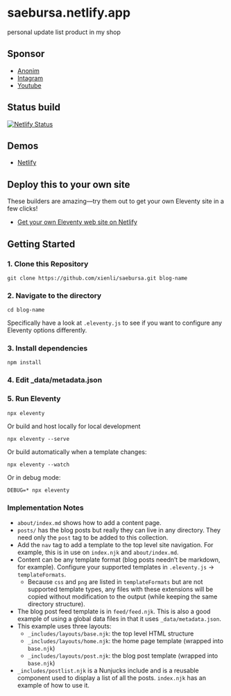 # saebursa.netlify.app

personal update list product in my shop

## Sponsor

* [Anonim](t.me/imam_sf)
* [Intagram](https://instagram.com/pmm_umm91)
* [Youtube](https://youtube.com/channel/UCShlGVaP3Y4BUAxE56OChdg)

## Status build

[![Netlify Status](https://api.netlify.com/api/v1/badges/042e2bcc-2830-4c76-a005-e9fae9a1f729/deploy-status)](https://app.netlify.com/sites/saebursa/deploys)

## Demos

* [Netlify](https://saebursa.netlify.app/)

## Deploy this to your own site

These builders are amazing—try them out to get your own Eleventy site in a few clicks!

* [Get your own Eleventy web site on Netlify](https://app.netlify.com/start/deploy?repository=https://github.com/xienli/saebursa.git)

## Getting Started

### 1. Clone this Repository

```
git clone https://github.com/xienli/saebursa.git blog-name
```


### 2. Navigate to the directory

```
cd blog-name
```

Specifically have a look at `.eleventy.js` to see if you want to configure any Eleventy options differently.

### 3. Install dependencies

```
npm install
```

### 4. Edit _data/metadata.json

### 5. Run Eleventy

```
npx eleventy
```

Or build and host locally for local development
```
npx eleventy --serve
```

Or build automatically when a template changes:
```
npx eleventy --watch
```

Or in debug mode:
```
DEBUG=* npx eleventy
```

### Implementation Notes

* `about/index.md` shows how to add a content page.
* `posts/` has the blog posts but really they can live in any directory. They need only the `post` tag to be added to this collection.
* Add the `nav` tag to add a template to the top level site navigation. For example, this is in use on `index.njk` and `about/index.md`.
* Content can be any template format (blog posts needn’t be markdown, for example). Configure your supported templates in `.eleventy.js` -> `templateFormats`.
	* Because `css` and `png` are listed in `templateFormats` but are not supported template types, any files with these extensions will be copied without modification to the output (while keeping the same directory structure).
* The blog post feed template is in `feed/feed.njk`. This is also a good example of using a global data files in that it uses `_data/metadata.json`.
* This example uses three layouts:
  * `_includes/layouts/base.njk`: the top level HTML structure
  * `_includes/layouts/home.njk`: the home page template (wrapped into `base.njk`)
  * `_includes/layouts/post.njk`: the blog post template (wrapped into `base.njk`)
* `_includes/postlist.njk` is a Nunjucks include and is a reusable component used to display a list of all the posts. `index.njk` has an example of how to use it.
